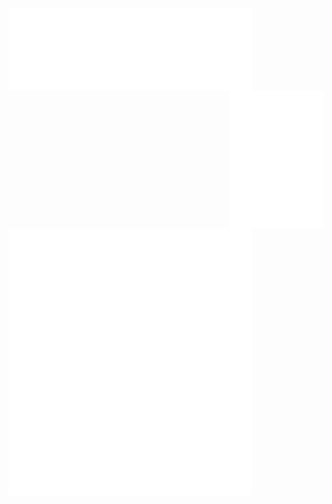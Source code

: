[<img align="left" width="390" alt="sponsorship" src="sponsorship.svg">](#)
[<img align="right" width="150" alt="media" src="media.svg">](#)

[<img align="left" width="390" alt="general" src="general.svg">](#)
[<img align="left" width="390" alt="anime" src="anime.svg">](#)
